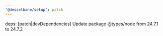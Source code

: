 ```yaml
---
'@desselbane/setup': patch
---
```


deps: [patch|devDependencies] Update package @types/node from 24.7.1 to 24.7.2
